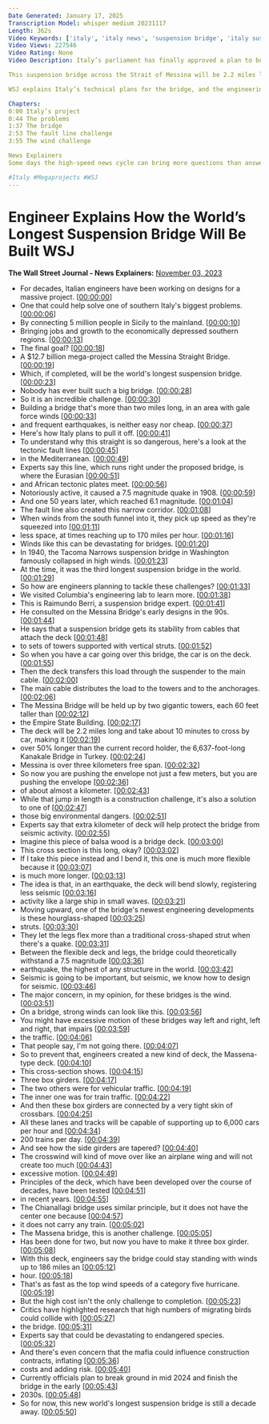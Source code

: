 ```yaml
---
Date Generated: January 17, 2025
Transcription Model: whisper medium 20231117
Length: 362s
Video Keywords: ['italy', 'italy news', 'suspension bridge', 'italy suspension bridge', 'sicily', 'megaprojects', 'southern italy', 'sicily italy', 'bridge connecting sicily', 'sicily bridge to mainland', 'messina strait', 'messina strait bridge', 'longest bridge', 'longest suspension bridge', 'fault lines', 'tectonic plates', 'mediterranean', 'eurasian tectonic plate', 'african tectonic plates', 'earthquake', 'magnitude', 'faultline', 'tacoma narrows bridge', 'engineering', 'bridge engineer', 'bridge design', 'messina bridge', 'spain', 'bridge', 'wonews']
Video Views: 227546
Video Rating: None
Video Description: Italy’s parliament has finally approved a plan to build the world’s longest suspension bridge between Sicily and the mainland, an area prone to 170 mph winds, powerful riptides and earthquakes.

This suspension bridge across the Strait of Messina will be 2.2 miles long and include two gigantic towers, each 100 feet taller than New York’s Empire State Building. The project could employ 100,000 people in the area and help revitalize Italy’s economically struggling south.  

WSJ explains Italy’s technical plans for the bridge, and the engineering developments that may make it feasible.

Chapters:
0:00 Italy’s project 
0:44 The problems
1:37 The bridge
2:53 The fault line challenge
3:55 The wind challenge

News Explainers
Some days the high-speed news cycle can bring more questions than answers. WSJ’s news explainers break down the day's biggest stories into bite-size pieces to help you make sense of the news.

#Italy #Megaprojects #WSJ
---
```


# Engineer Explains How the World’s Longest Suspension Bridge Will Be Built  WSJ
**The Wall Street Journal - News Explainers:** [November 03, 2023](https://www.youtube.com/watch?v=UrVqLbVRank)
*  For decades, Italian engineers have been working on designs for a massive project. [[00:00:00](https://www.youtube.com/watch?v=UrVqLbVRank&t=0.0s)]
*  One that could help solve one of southern Italy's biggest problems. [[00:00:06](https://www.youtube.com/watch?v=UrVqLbVRank&t=6.0s)]
*  By connecting 5 million people in Sicily to the mainland. [[00:00:10](https://www.youtube.com/watch?v=UrVqLbVRank&t=10.120000000000001s)]
*  Bringing jobs and growth to the economically depressed southern regions. [[00:00:13](https://www.youtube.com/watch?v=UrVqLbVRank&t=13.36s)]
*  The final goal? [[00:00:18](https://www.youtube.com/watch?v=UrVqLbVRank&t=18.12s)]
*  A $12.7 billion mega-project called the Messina Straight Bridge. [[00:00:19](https://www.youtube.com/watch?v=UrVqLbVRank&t=19.12s)]
*  Which, if completed, will be the world's longest suspension bridge. [[00:00:23](https://www.youtube.com/watch?v=UrVqLbVRank&t=23.84s)]
*  Nobody has ever built such a big bridge. [[00:00:28](https://www.youtube.com/watch?v=UrVqLbVRank&t=28.16s)]
*  So it is an incredible challenge. [[00:00:30](https://www.youtube.com/watch?v=UrVqLbVRank&t=30.92s)]
*  Building a bridge that's more than two miles long, in an area with gale force winds [[00:00:33](https://www.youtube.com/watch?v=UrVqLbVRank&t=33.44s)]
*  and frequent earthquakes, is neither easy nor cheap. [[00:00:37](https://www.youtube.com/watch?v=UrVqLbVRank&t=37.76s)]
*  Here's how Italy plans to pull it off. [[00:00:41](https://www.youtube.com/watch?v=UrVqLbVRank&t=41.32s)]
*  To understand why this straight is so dangerous, here's a look at the tectonic fault lines [[00:00:45](https://www.youtube.com/watch?v=UrVqLbVRank&t=45.24s)]
*  in the Mediterranean. [[00:00:49](https://www.youtube.com/watch?v=UrVqLbVRank&t=49.620000000000005s)]
*  Experts say this line, which runs right under the proposed bridge, is where the Eurasian [[00:00:51](https://www.youtube.com/watch?v=UrVqLbVRank&t=51.400000000000006s)]
*  and African tectonic plates meet. [[00:00:56](https://www.youtube.com/watch?v=UrVqLbVRank&t=56.4s)]
*  Notoriously active, it caused a 7.5 magnitude quake in 1908. [[00:00:59](https://www.youtube.com/watch?v=UrVqLbVRank&t=59.239999999999995s)]
*  And one 50 years later, which reached 6.1 magnitude. [[00:01:04](https://www.youtube.com/watch?v=UrVqLbVRank&t=64.32s)]
*  The fault line also created this narrow corridor. [[00:01:08](https://www.youtube.com/watch?v=UrVqLbVRank&t=68.56s)]
*  When winds from the south funnel into it, they pick up speed as they're squeezed into [[00:01:11](https://www.youtube.com/watch?v=UrVqLbVRank&t=71.96s)]
*  less space, at times reaching up to 170 miles per hour. [[00:01:16](https://www.youtube.com/watch?v=UrVqLbVRank&t=76.14s)]
*  Winds like this can be devastating for bridges. [[00:01:20](https://www.youtube.com/watch?v=UrVqLbVRank&t=80.72s)]
*  In 1940, the Tacoma Narrows suspension bridge in Washington famously collapsed in high winds. [[00:01:23](https://www.youtube.com/watch?v=UrVqLbVRank&t=83.6s)]
*  At the time, it was the third longest suspension bridge in the world. [[00:01:29](https://www.youtube.com/watch?v=UrVqLbVRank&t=89.46s)]
*  So how are engineers planning to tackle these challenges? [[00:01:33](https://www.youtube.com/watch?v=UrVqLbVRank&t=93.44s)]
*  We visited Columbia's engineering lab to learn more. [[00:01:38](https://www.youtube.com/watch?v=UrVqLbVRank&t=98.11999999999999s)]
*  This is Raimundo Berri, a suspension bridge expert. [[00:01:41](https://www.youtube.com/watch?v=UrVqLbVRank&t=101.39999999999999s)]
*  He consulted on the Messina Bridge's early designs in the 90s. [[00:01:44](https://www.youtube.com/watch?v=UrVqLbVRank&t=104.25999999999999s)]
*  He says that a suspension bridge gets its stability from cables that attach the deck [[00:01:48](https://www.youtube.com/watch?v=UrVqLbVRank&t=108.19999999999999s)]
*  to sets of towers supported with vertical struts. [[00:01:52](https://www.youtube.com/watch?v=UrVqLbVRank&t=112.32s)]
*  So when you have a car going over this bridge, the car is on the deck. [[00:01:55](https://www.youtube.com/watch?v=UrVqLbVRank&t=115.88s)]
*  Then the deck transfers this load through the suspender to the main cable. [[00:02:00](https://www.youtube.com/watch?v=UrVqLbVRank&t=120.67999999999999s)]
*  The main cable distributes the load to the towers and to the anchorages. [[00:02:06](https://www.youtube.com/watch?v=UrVqLbVRank&t=126.33999999999999s)]
*  The Messina Bridge will be held up by two gigantic towers, each 60 feet taller than [[00:02:12](https://www.youtube.com/watch?v=UrVqLbVRank&t=132.72s)]
*  the Empire State Building. [[00:02:17](https://www.youtube.com/watch?v=UrVqLbVRank&t=137.72s)]
*  The deck will be 2.2 miles long and take about 10 minutes to cross by car, making it [[00:02:19](https://www.youtube.com/watch?v=UrVqLbVRank&t=139.58s)]
*  over 50% longer than the current record holder, the 6,637-foot-long Kanakale Bridge in Turkey. [[00:02:24](https://www.youtube.com/watch?v=UrVqLbVRank&t=144.82000000000002s)]
*  Messina is over three kilometers free span. [[00:02:32](https://www.youtube.com/watch?v=UrVqLbVRank&t=152.54000000000002s)]
*  So now you are pushing the envelope not just a few meters, but you are pushing the envelope [[00:02:36](https://www.youtube.com/watch?v=UrVqLbVRank&t=156.24s)]
*  of about almost a kilometer. [[00:02:43](https://www.youtube.com/watch?v=UrVqLbVRank&t=163.78s)]
*  While that jump in length is a construction challenge, it's also a solution to one of [[00:02:47](https://www.youtube.com/watch?v=UrVqLbVRank&t=167.0s)]
*  those big environmental dangers. [[00:02:51](https://www.youtube.com/watch?v=UrVqLbVRank&t=171.34s)]
*  Experts say that extra kilometer of deck will help protect the bridge from seismic activity. [[00:02:55](https://www.youtube.com/watch?v=UrVqLbVRank&t=175.46s)]
*  Imagine this piece of balsa wood is a bridge deck. [[00:03:00](https://www.youtube.com/watch?v=UrVqLbVRank&t=180.18s)]
*  This cross section is this long, okay? [[00:03:02](https://www.youtube.com/watch?v=UrVqLbVRank&t=182.98s)]
*  If I take this piece instead and I bend it, this one is much more flexible because it [[00:03:07](https://www.youtube.com/watch?v=UrVqLbVRank&t=187.22s)]
*  is much more longer. [[00:03:13](https://www.youtube.com/watch?v=UrVqLbVRank&t=193.94s)]
*  The idea is that, in an earthquake, the deck will bend slowly, registering less seismic [[00:03:16](https://www.youtube.com/watch?v=UrVqLbVRank&t=196.16s)]
*  activity like a large ship in small waves. [[00:03:21](https://www.youtube.com/watch?v=UrVqLbVRank&t=201.22s)]
*  Moving upward, one of the bridge's newest engineering developments is these hourglass-shaped [[00:03:25](https://www.youtube.com/watch?v=UrVqLbVRank&t=205.42s)]
*  struts. [[00:03:30](https://www.youtube.com/watch?v=UrVqLbVRank&t=210.06s)]
*  They let the legs flex more than a traditional cross-shaped strut when there's a quake. [[00:03:31](https://www.youtube.com/watch?v=UrVqLbVRank&t=211.06s)]
*  Between the flexible deck and legs, the bridge could theoretically withstand a 7.5 magnitude [[00:03:36](https://www.youtube.com/watch?v=UrVqLbVRank&t=216.94s)]
*  earthquake, the highest of any structure in the world. [[00:03:42](https://www.youtube.com/watch?v=UrVqLbVRank&t=222.34s)]
*  Seismic is going to be important, but seismic, we know how to design for seismic. [[00:03:46](https://www.youtube.com/watch?v=UrVqLbVRank&t=226.1s)]
*  The major concern, in my opinion, for these bridges is the wind. [[00:03:51](https://www.youtube.com/watch?v=UrVqLbVRank&t=231.35999999999999s)]
*  On a bridge, strong winds can look like this. [[00:03:56](https://www.youtube.com/watch?v=UrVqLbVRank&t=236.32s)]
*  You might have excessive motion of these bridges way left and right, left and right, that impairs [[00:03:59](https://www.youtube.com/watch?v=UrVqLbVRank&t=239.51999999999998s)]
*  the traffic. [[00:04:06](https://www.youtube.com/watch?v=UrVqLbVRank&t=246.48s)]
*  That people say, I'm not going there. [[00:04:07](https://www.youtube.com/watch?v=UrVqLbVRank&t=247.48s)]
*  So to prevent that, engineers created a new kind of deck, the Massena-type deck. [[00:04:10](https://www.youtube.com/watch?v=UrVqLbVRank&t=250.74s)]
*  This cross-section shows. [[00:04:15](https://www.youtube.com/watch?v=UrVqLbVRank&t=255.64s)]
*  Three box girders. [[00:04:17](https://www.youtube.com/watch?v=UrVqLbVRank&t=257.38s)]
*  The two others were for vehicular traffic. [[00:04:19](https://www.youtube.com/watch?v=UrVqLbVRank&t=259.3s)]
*  The inner one was for train traffic. [[00:04:22](https://www.youtube.com/watch?v=UrVqLbVRank&t=262.82s)]
*  And then these box girders are connected by a very tight skin of crossbars. [[00:04:25](https://www.youtube.com/watch?v=UrVqLbVRank&t=265.74s)]
*  All these lanes and tracks will be capable of supporting up to 6,000 cars per hour and [[00:04:34](https://www.youtube.com/watch?v=UrVqLbVRank&t=274.03999999999996s)]
*  200 trains per day. [[00:04:39](https://www.youtube.com/watch?v=UrVqLbVRank&t=279.08s)]
*  And see how the side girders are tapered? [[00:04:40](https://www.youtube.com/watch?v=UrVqLbVRank&t=280.86s)]
*  The crosswind will kind of move over like an airplane wing and will not create too much [[00:04:43](https://www.youtube.com/watch?v=UrVqLbVRank&t=283.18s)]
*  excessive motion. [[00:04:49](https://www.youtube.com/watch?v=UrVqLbVRank&t=289.74s)]
*  Principles of the deck, which have been developed over the course of decades, have been tested [[00:04:51](https://www.youtube.com/watch?v=UrVqLbVRank&t=291.78000000000003s)]
*  in recent years. [[00:04:55](https://www.youtube.com/watch?v=UrVqLbVRank&t=295.68s)]
*  The Chianallagi bridge uses similar principle, but it does not have the center one because [[00:04:57](https://www.youtube.com/watch?v=UrVqLbVRank&t=297.40000000000003s)]
*  it does not carry any train. [[00:05:02](https://www.youtube.com/watch?v=UrVqLbVRank&t=302.94s)]
*  The Massena bridge, this is another challenge. [[00:05:05](https://www.youtube.com/watch?v=UrVqLbVRank&t=305.0s)]
*  Has been done for two, but now you have to make it three box girder. [[00:05:08](https://www.youtube.com/watch?v=UrVqLbVRank&t=308.54s)]
*  With this deck, engineers say the bridge could stay standing with winds up to 186 miles an [[00:05:12](https://www.youtube.com/watch?v=UrVqLbVRank&t=312.84s)]
*  hour. [[00:05:18](https://www.youtube.com/watch?v=UrVqLbVRank&t=318.11999999999995s)]
*  That's as fast as the top wind speeds of a category five hurricane. [[00:05:19](https://www.youtube.com/watch?v=UrVqLbVRank&t=319.11999999999995s)]
*  But the high cost isn't the only challenge to completion. [[00:05:23](https://www.youtube.com/watch?v=UrVqLbVRank&t=323.71999999999997s)]
*  Critics have highlighted research that high numbers of migrating birds could collide with [[00:05:27](https://www.youtube.com/watch?v=UrVqLbVRank&t=327.23999999999995s)]
*  the bridge. [[00:05:31](https://www.youtube.com/watch?v=UrVqLbVRank&t=331.44s)]
*  Experts say that could be devastating to endangered species. [[00:05:32](https://www.youtube.com/watch?v=UrVqLbVRank&t=332.88s)]
*  And there's even concern that the mafia could influence construction contracts, inflating [[00:05:36](https://www.youtube.com/watch?v=UrVqLbVRank&t=336.47999999999996s)]
*  costs and adding risk. [[00:05:40](https://www.youtube.com/watch?v=UrVqLbVRank&t=340.5s)]
*  Currently officials plan to break ground in mid 2024 and finish the bridge in the early [[00:05:43](https://www.youtube.com/watch?v=UrVqLbVRank&t=343.66s)]
*  2030s. [[00:05:48](https://www.youtube.com/watch?v=UrVqLbVRank&t=348.7s)]
*  So for now, this new world's longest suspension bridge is still a decade away. [[00:05:50](https://www.youtube.com/watch?v=UrVqLbVRank&t=350.3s)]
